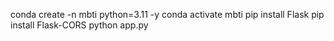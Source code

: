 conda create -n mbti python=3.11 -y
conda activate mbti
pip install Flask
pip install Flask-CORS
python app.py